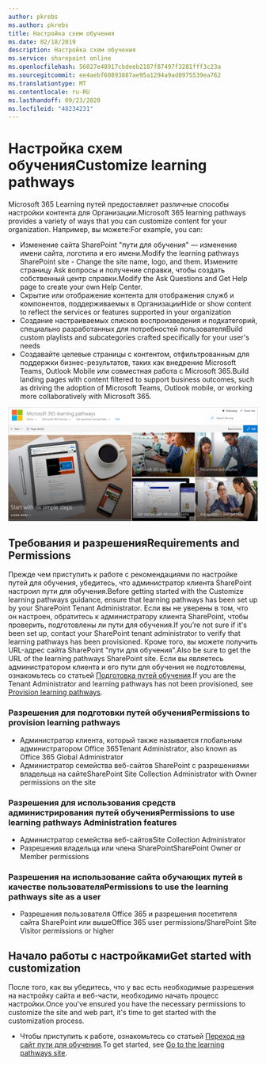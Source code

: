 ```yaml
---
author: pkrebs
ms.author: pkrebs
title: Настройка схем обучения
ms.date: 02/18/2019
description: Настройка схем обучения
ms.service: sharepoint online
ms.openlocfilehash: 56027e48917cbdeeb2187f87497f3281fff3c23a
ms.sourcegitcommit: ee4aebf60893887ae95a1294a9ad8975539ea762
ms.translationtype: MT
ms.contentlocale: ru-RU
ms.lasthandoff: 09/23/2020
ms.locfileid: "48234231"
---
```

# <a name="customize-learning-pathways"></a><span data-ttu-id="7cef2-103">Настройка схем обучения</span><span class="sxs-lookup"><span data-stu-id="7cef2-103">Customize learning pathways</span></span>

<span data-ttu-id="7cef2-104">Microsoft 365 Learning путей предоставляет различные способы настройки контента для Организации.</span><span class="sxs-lookup"><span data-stu-id="7cef2-104">Microsoft 365 learning pathways provides a variety of ways that you can customize content for your organization.</span></span> <span data-ttu-id="7cef2-105">Например, вы можете:</span><span class="sxs-lookup"><span data-stu-id="7cef2-105">For example, you can:</span></span>  
- <span data-ttu-id="7cef2-106">Изменение сайта SharePoint "пути для обучения" — изменение имени сайта, логотипа и его имени.</span><span class="sxs-lookup"><span data-stu-id="7cef2-106">Modify the learning pathways SharePoint site - Change the site name, logo, and them.</span></span> <span data-ttu-id="7cef2-107">Измените страницу Ask вопросы и получение справки, чтобы создать собственный центр справки.</span><span class="sxs-lookup"><span data-stu-id="7cef2-107">Modify the Ask Questions and Get Help page to create your own Help Center.</span></span> 
- <span data-ttu-id="7cef2-108">Скрытие или отображение контента для отображения служб и компонентов, поддерживаемых в Организации</span><span class="sxs-lookup"><span data-stu-id="7cef2-108">Hide or show content to reflect the services or features supported in your organization</span></span> 
- <span data-ttu-id="7cef2-109">Создание настраиваемых списков воспроизведения и подкатегорий, специально разработанных для потребностей пользователя</span><span class="sxs-lookup"><span data-stu-id="7cef2-109">Build custom playlists and subcategories crafted specifically for your user's needs</span></span>
- <span data-ttu-id="7cef2-110">Создавайте целевые страницы с контентом, отфильтрованным для поддержки бизнес-результатов, таких как внедрение Microsoft Teams, Outlook Mobile или совместная работа с Microsoft 365.</span><span class="sxs-lookup"><span data-stu-id="7cef2-110">Build landing pages with content filtered to support business outcomes, such as driving the adoption of Microsoft Teams, Outlook mobile, or working more collaboratively with Microsoft 365.</span></span>

![cg-introducing.png](media/cg-introducing.png)

## <a name="requirements-and-permissions"></a><span data-ttu-id="7cef2-112">Требования и разрешения</span><span class="sxs-lookup"><span data-stu-id="7cef2-112">Requirements and Permissions</span></span>

<span data-ttu-id="7cef2-113">Прежде чем приступить к работе с рекомендациями по настройке путей для обучения, убедитесь, что администратор клиента SharePoint настроил пути для обучения.</span><span class="sxs-lookup"><span data-stu-id="7cef2-113">Before getting started with the Customize learning pathways guidance, ensure that learning pathways has been set up by your SharePoint Tenant Administrator.</span></span> <span data-ttu-id="7cef2-114">Если вы не уверены в том, что он настроен, обратитесь к администратору клиента SharePoint, чтобы проверить, подготовлены ли пути для обучения.</span><span class="sxs-lookup"><span data-stu-id="7cef2-114">If you’re not sure if it's been set up, contact your SharePoint tenant administrator to verify that learning pathways has been provisioned.</span></span> <span data-ttu-id="7cef2-115">Кроме того, вы можете получить URL-адрес сайта SharePoint "пути для обучения".</span><span class="sxs-lookup"><span data-stu-id="7cef2-115">Also be sure to get the URL of the learning pathways SharePoint site.</span></span> <span data-ttu-id="7cef2-116">Если вы являетесь администратором клиента и его пути для обучения не подготовлены, ознакомьтесь со статьей [Подготовка путей обучения](custom_provision.md).</span><span class="sxs-lookup"><span data-stu-id="7cef2-116">If you are the Tenant Administrator and learning pathways has not been provisioned, see [Provision learning pathways](custom_provision.md).</span></span> 

### <a name="permissions-to-provision-learning-pathways"></a><span data-ttu-id="7cef2-117">Разрешения для подготовки путей обучения</span><span class="sxs-lookup"><span data-stu-id="7cef2-117">Permissions to provision learning pathways</span></span>

- <span data-ttu-id="7cef2-118">Администратор клиента, который также называется глобальным администратором Office 365</span><span class="sxs-lookup"><span data-stu-id="7cef2-118">Tenant Administrator, also known as Office 365 Global Administrator</span></span>
- <span data-ttu-id="7cef2-119">Администратор семейства веб-сайтов SharePoint с разрешениями владельца на сайте</span><span class="sxs-lookup"><span data-stu-id="7cef2-119">SharePoint Site Collection Administrator with Owner permissions on the site</span></span>

### <a name="permissions-to-use-learning-pathways-administration-features"></a><span data-ttu-id="7cef2-120">Разрешения для использования средств администрирования путей обучения</span><span class="sxs-lookup"><span data-stu-id="7cef2-120">Permissions to use learning pathways Administration features</span></span>

- <span data-ttu-id="7cef2-121">Администратор семейства веб-сайтов</span><span class="sxs-lookup"><span data-stu-id="7cef2-121">Site Collection Administrator</span></span>
- <span data-ttu-id="7cef2-122">Разрешения владельца или члена SharePoint</span><span class="sxs-lookup"><span data-stu-id="7cef2-122">SharePoint Owner or Member permissions</span></span>

### <a name="permissions-to-use-the-learning-pathways-site-as-a-user"></a><span data-ttu-id="7cef2-123">Разрешения на использование сайта обучающих путей в качестве пользователя</span><span class="sxs-lookup"><span data-stu-id="7cef2-123">Permissions to use the learning pathways site as a user</span></span>

- <span data-ttu-id="7cef2-124">Разрешения пользователя Office 365 и разрешения посетителя сайта SharePoint или выше</span><span class="sxs-lookup"><span data-stu-id="7cef2-124">Office 365 user permissions/SharePoint Site Visitor permissions or higher</span></span>

## <a name="get-started-with-customization"></a><span data-ttu-id="7cef2-125">Начало работы с настройками</span><span class="sxs-lookup"><span data-stu-id="7cef2-125">Get started with customization</span></span>
<span data-ttu-id="7cef2-126">После того, как вы убедитесь, что у вас есть необходимые разрешения на настройку сайта и веб-части, необходимо начать процесс настройки.</span><span class="sxs-lookup"><span data-stu-id="7cef2-126">Once you've ensured you have the necessary permissions to customize the site and web part, it's time to get started with the customization process.</span></span> 

- <span data-ttu-id="7cef2-127">Чтобы приступить к работе, ознакомьтесь со статьей [Переход на сайт пути для обучения](custom_goto.md).</span><span class="sxs-lookup"><span data-stu-id="7cef2-127">To get started, see [Go to the learning pathways site](custom_goto.md).</span></span>